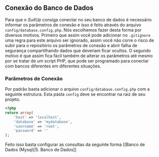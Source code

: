 ## Conexão do Banco de Dados
Para que o _SuitUp_ consiga conectar no seu banco de dados é necessário informar os parâmetros de conexão e isso é feito através do arquivo `config/database.config.php`. Nós escolhemos fazer desta forma por diversos motivos. Primeiro que assim você pode adicionar no `.gitignore` uma regra para este arquivo ser ignorado, assim você não corre o risco de subir para o repositório os parâmetros de conexão e abrir falha de segurança compartilhando dados que deveriam ficar ocultos. O segundo motivo é que assim fica fácil também de alterar os parâmetros até mesmo por se tratar de um script PHP, que pode ser programado para conectar com bancos diferentes em diferentes situações.

### Parâmetros de Conexão
Por padrão basta adicionar o arquivo `config/database.config.php` com a seguinte estrutura. Esta pasta `config` deve se encontrar na raiz de seu projeto.

```php
<?php
return array(
	'host' => 'localhost',
	'database' => 'mydatabase',
	'username' => 'root',
	'password' => ''
);
```

Feito isso basta configurar as consultas da seguinte forma [[Banco de Dados (Mysql)|5. Banco de Dados]]
